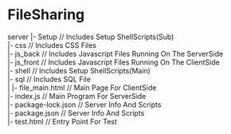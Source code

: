 # FileSharing

server
  |- Setup               // Includes Setup ShellScripts(Sub)<br>
  |- css                 // Includes CSS Files<br>
  |- js_back             // Includes Javascript Files Running On The ServerSide<br>
  |- js_front            // Includes Javascript Files Running On The ClientSide<br>
  |- shell               // Includes Setup ShellScripts(Main)<br>
  |- sql                 // Includes SQL File<br>
  |
  |- file_main.html      // Main Page For ClientSide<br>
  |- index.js            // Main Program For ServerSide<br>
  |- package-lock.json   // Server Info And Scripts<br>
  |- package.json        // Server Info And Scripts<br>
  |- test.html           // Entry Point For Test<br>
